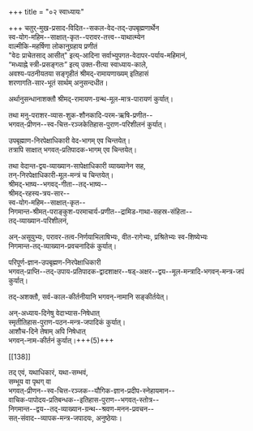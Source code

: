 +++
title = "०२ स्वाध्यायः"

+++
चतुर्-मुख-प्रसाद-विदित--सकल-वेद-तद्-उपबृह्मणार्थेन  
स्व-योग-महिम--साक्षात्-कृत--परावर-तत्त्व--याथात्म्येन  
वाल्मीकि-महर्षिणा लोकानुग्रहाय प्रणीतं  
"वेदः प्राचेतसाद् आसीत्" इत्य्-आदिना सर्वाभ्युपगत-वेदापर-पर्याय-महिमानं,  
“मध्याह्ने स्त्री-प्रसङ्गतः” इत्य् उक्त-रीत्या स्वाध्याय-काले,  
अवश्य-पठनीयतया सङ्गृहीतं श्रीमद्-रामायणाख्यम् इतिहासं  
शरणागति-सार-भूतं सार्थम् अनुसन्दधीत। 

अर्थानुसन्धानाशक्तौ श्रीमद्-रामायण-ग्रन्थ-मूल-मात्र-पारायणं कुर्यात्।  

तथा मनु-पराशर-व्यास-शुक-शौनकादि-परम-ऋषि-प्रणीत--  
भगवत्-प्रीणन--स्व-चित्त-रञ्जकेतिहास-पुराण-परिशीलनं कुर्यात्।  


उपबृह्माण-निरपेक्षाधिकारी वेद-भागम् एव चिन्तयेत्।  
तत्रापि साक्षात् भगवत्-प्रतिपादक-भागम् एव चिन्तयेत्।

तथा वेदान्त-द्वय-व्याख्यान-सापेक्षाधिकारी व्याख्यानेन सह,  
तन्-निरपेक्षाधिकारी-मूल-मन्त्रं च चिन्तयेत्।  
श्रीमद्-भाष्य--भगवद्-गीता--तद्-भाष्य--  
श्रीमद्-रहस्य-त्रय-सार--  
स्व-योग-महिम--साक्षात्-कृत--  
निगमान्त-श्रीमत्-पराङ्कुश-परमाचार्य-प्रणीत--द्रामिड-गाथा-सहस्र-संहिता--  
तद्-व्याख्यान-परिशीलनं,  

अन्-असूयुभ्यः, परावर-तत्व-निर्णयाभिलाषिभ्यः, वीत-रागेभ्यः, प्रश्रितेभ्यः स्व-शिष्येभ्यः  
निगमान्त-तद्-व्याख्यान-प्रवचनादिकं कुर्यात्।  

परिपूर्ण-ज्ञान-उपबृह्मण-निरपेक्षाधिकारी  
भगवत्-प्राप्ति--तद्-उपाय-प्रतिपादक-द्वादशाक्षर--षड्-अक्षर--द्वय--मूल-मन्त्रादि-भगवन्-मन्त्र-जपं कुर्यात्।  

तद्-अशक्तौ, सर्व-काल-कीर्तनीयानि भगवन्-नामानि सङ्कीर्तयेत्। 

अन्-अध्याय-दिनेषु वेदाभ्यास-निषेधात्  
स्मृतीतिहास-पुराण-पठन-मन्त्र-जपादिकं कुर्यात्।  
आशौच-दिने तेषाम् अपि निषेधात्  
भगवन्-नाम-कीर्तनं कुर्यात्।+++(5)+++

[[138]]

तद् एवं, यथाधिकारं, यथा-सम्भवं,  
सम्भूय वा पृथग् वा  
भगवत्-प्रीणन--स्व-चित्त-रञ्जक--यौगिक-ज्ञान-प्रदीप-स्नेहायमान--  
वाचिक-पापोदय-प्रतिबन्धक--इतिहास-पुराण--भगवत्-स्तोत्र--  
निगमान्त--द्वय--तद्-व्याख्यान-ग्रन्थ--श्रवण-मनन-प्रवचन--  
सत्-संवाद--व्यापक-मन्त्र-जपादयः, अनुष्ठेयाः।  
